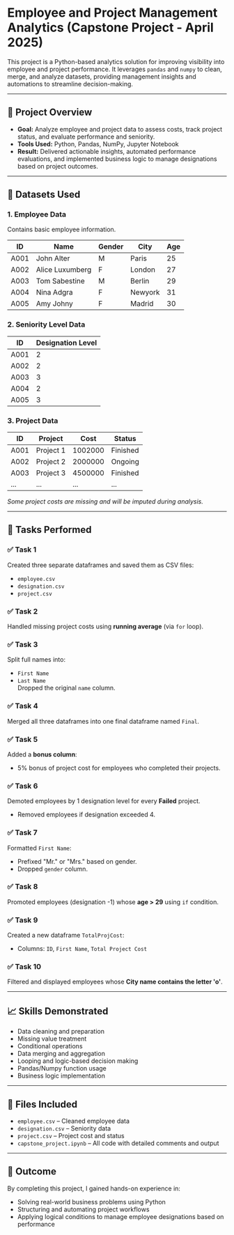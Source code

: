 # Employee and Project Management Analytics (Capstone Project - April 2025)

This project is a Python-based analytics solution for improving visibility into employee and project performance. It leverages `pandas` and `numpy` to clean, merge, and analyze datasets, providing management insights and automations to streamline decision-making.

---

## 📌 Project Overview

- **Goal:** Analyze employee and project data to assess costs, track project status, and evaluate performance and seniority.
- **Tools Used:** Python, Pandas, NumPy, Jupyter Notebook
- **Result:** Delivered actionable insights, automated performance evaluations, and implemented business logic to manage designations based on project outcomes.

---

## 📂 Datasets Used

### 1. **Employee Data**
Contains basic employee information.

| ID   | Name            | Gender | City     | Age |
|------|-----------------|--------|----------|-----|
| A001 | John Alter      | M      | Paris    | 25  |
| A002 | Alice Luxumberg | F      | London   | 27  |
| A003 | Tom Sabestine   | M      | Berlin   | 29  |
| A004 | Nina Adgra      | F      | Newyork  | 31  |
| A005 | Amy Johny       | F      | Madrid   | 30  |

### 2. **Seniority Level Data**

| ID   | Designation Level |
|------|-------------------|
| A001 | 2                 |
| A002 | 2                 |
| A003 | 3                 |
| A004 | 2                 |
| A005 | 3                 |

### 3. **Project Data**

| ID   | Project     | Cost     | Status   |
|------|-------------|----------|----------|
| A001 | Project 1   | 1002000  | Finished |
| A002 | Project 2   | 2000000  | Ongoing  |
| A003 | Project 3   | 4500000  | Finished |
| ...  | ...         | ...      | ...      |

*Some project costs are missing and will be imputed during analysis.*

---

## 🔧 Tasks Performed

### ✅ Task 1
Created three separate dataframes and saved them as CSV files:
- `employee.csv`
- `designation.csv`
- `project.csv`

### ✅ Task 2
Handled missing project costs using **running average** (via `for` loop).

### ✅ Task 3
Split full names into:
- `First Name`
- `Last Name`  
Dropped the original `name` column.

### ✅ Task 4
Merged all three dataframes into one final dataframe named `Final`.

### ✅ Task 5
Added a **bonus column**:
- 5% bonus of project cost for employees who completed their projects.

### ✅ Task 6
Demoted employees by 1 designation level for every **Failed** project.
- Removed employees if designation exceeded 4.

### ✅ Task 7
Formatted `First Name`:
- Prefixed "Mr." or "Mrs." based on gender.
- Dropped `gender` column.

### ✅ Task 8
Promoted employees (designation -1) whose **age > 29** using `if` condition.

### ✅ Task 9
Created a new dataframe `TotalProjCost`:
- Columns: `ID`, `First Name`, `Total Project Cost`

### ✅ Task 10
Filtered and displayed employees whose **City name contains the letter 'o'**.

---

## 📈 Skills Demonstrated

- Data cleaning and preparation
- Missing value treatment
- Conditional operations
- Data merging and aggregation
- Looping and logic-based decision making
- Pandas/Numpy function usage
- Business logic implementation

---

## 📁 Files Included

- `employee.csv` – Cleaned employee data  
- `designation.csv` – Seniority data  
- `project.csv` – Project cost and status  
- `capstone_project.ipynb` – All code with detailed comments and output

---

## 🏁 Outcome

By completing this project, I gained hands-on experience in:

- Solving real-world business problems using Python
- Structuring and automating project workflows
- Applying logical conditions to manage employee designations based on performance
